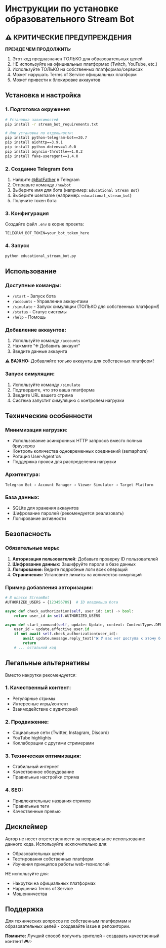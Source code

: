 # Инструкции по установке образовательного Stream Bot

## ⚠️ КРИТИЧЕСКИЕ ПРЕДУПРЕЖДЕНИЯ

**ПРЕЖДЕ ЧЕМ ПРОДОЛЖИТЬ:**
1. Этот код предназначен ТОЛЬКО для образовательных целей
2. НЕ используйте на официальных платформах (Twitch, YouTube, etc.)
3. Используйте ТОЛЬКО на собственных платформах/сервисах
4. Может нарушать Terms of Service официальных платформ
5. Может привести к блокировке аккаунтов

## Установка и настройка

### 1. Подготовка окружения

```bash
# Установка зависимостей
pip install -r stream_bot_requirements.txt

# Или установка по отдельности:
pip install python-telegram-bot==20.7
pip install aiohttp==3.9.1
pip install python-dotenv==1.0.0
pip install asyncio-throttle==1.0.2
pip install fake-useragent==1.4.0
```

### 2. Создание Telegram бота

1. Найдите [@BotFather](https://t.me/botfather) в Telegram
2. Отправьте команду `/newbot`
3. Выберите имя для бота (например: `Educational Stream Bot`)
4. Выберите username (например: `educational_stream_bot`)
5. Получите токен бота

### 3. Конфигурация

Создайте файл `.env` в корне проекта:

```env
TELEGRAM_BOT_TOKEN=your_bot_token_here
```

### 4. Запуск

```bash
python educational_stream_bot.py
```

## Использование

### Доступные команды:
- `/start` - Запуск бота
- `/accounts` - Управление аккаунтами
- `/simulate` - Запуск симуляции (ТОЛЬКО для собственных платформ!)
- `/status` - Статус системы
- `/help` - Помощь

### Добавление аккаунтов:
1. Используйте команду `/accounts`
2. Нажмите "➕ Добавить аккаунт"
3. Введите данные аккаунта

⚠️ **ВАЖНО:** Добавляйте только аккаунты для собственных платформ!

### Запуск симуляции:
1. Используйте команду `/simulate`
2. Подтвердите, что это ваша платформа
3. Введите URL вашего стрима
4. Система запустит симуляцию с контролем нагрузки

## Технические особенности

### Минимизация нагрузки:
- Использование асинхронных HTTP запросов вместо полных браузеров
- Контроль количества одновременных соединений (semaphore)
- Ротация User-Agent'ов
- Поддержка прокси для распределения нагрузки

### Архитектура:
```
Telegram Bot → Account Manager → Viewer Simulator → Target Platform
```

### База данных:
- SQLite для хранения аккаунтов
- Шифрование паролей (рекомендуется реализовать)
- Логирование активности

## Безопасность

### Обязательные меры:
1. **Авторизация пользователей:** Добавьте проверку ID пользователей
2. **Шифрование данных:** Зашифруйте пароли в базе данных
3. **Логирование:** Ведите подробные логи всех операций
4. **Ограничения:** Установите лимиты на количество симуляций

### Пример добавления авторизации:

```python
# В классе StreamBot
AUTHORIZED_USERS = {123456789}  # ID владельца бота

async def check_authorization(self, user_id: int) -> bool:
    return user_id in self.AUTHORIZED_USERS

async def start_command(self, update: Update, context: ContextTypes.DEFAULT_TYPE):
    user_id = update.effective_user.id
    if not await self.check_authorization(user_id):
        await update.message.reply_text("❌ У вас нет доступа к этому боту")
        return
    # ... остальной код
```

## Легальные альтернативы

Вместо накрутки рекомендуется:

### 1. Качественный контент:
- Регулярные стримы
- Интересные игры/контент
- Взаимодействие с аудиторией

### 2. Продвижение:
- Социальные сети (Twitter, Instagram, Discord)
- YouTube highlights
- Коллаборации с другими стримерами

### 3. Техническая оптимизация:
- Стабильный интернет
- Качественное оборудование
- Правильные настройки стрима

### 4. SEO:
- Привлекательные названия стримов
- Правильные теги
- Качественные превью

## Дисклеймер

Автор не несет ответственности за неправильное использование данного кода. Используйте исключительно для:
- Образовательных целей
- Тестирования собственных платформ
- Изучения принципов работы web-технологий

НЕ используйте для:
- Накрутки на официальных платформах
- Нарушения Terms of Service
- Мошенничества

## Поддержка

Для технических вопросов по собственным платформам и образовательных целей - создавайте issue в репозитории.

**Помните:** Лучший способ получить зрителей - создавать качественный контент! 🎮✨